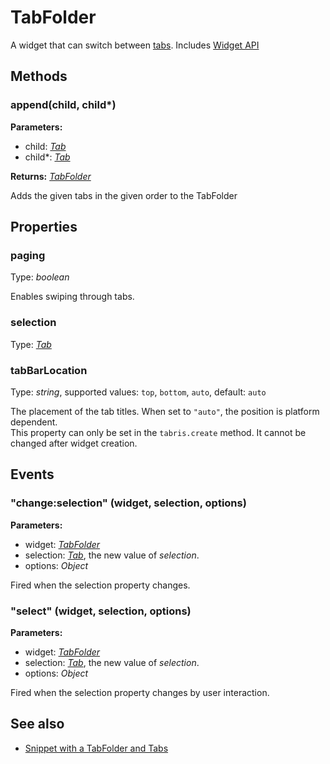---
---
# TabFolder

A widget that can switch between [tabs](#Tab).
Includes [Widget API](Widget.md)

## Methods

### append(child, child*)


**Parameters:**

- child: *[Tab](Tab.md)*
- child*: *[Tab](Tab.md)*

**Returns:** *[TabFolder](TabFolder.md)*

Adds the given tabs in the given order to the TabFolder


## Properties

### paging
Type: *boolean*

Enables swiping through tabs.
### selection

Type: *[Tab](Tab.md)*

### tabBarLocation

Type: *string*, supported values: `top`, `bottom`, `auto`, default: `auto`

The placement of the tab titles. When set to `"auto"`, the position is platform dependent.<br/>This property can only be set in the `tabris.create` method. It cannot be changed after widget creation.

## Events

### "change:selection" (widget, selection, options)

**Parameters:**

- widget: *[TabFolder](TabFolder.md)*
- selection: *[Tab](Tab.md)*, the new value of *selection*.
- options: *Object*

Fired when the selection property changes.

### "select" (widget, selection, options)

**Parameters:**

- widget: *[TabFolder](TabFolder.md)*
- selection: *[Tab](Tab.md)*, the new value of *selection*.
- options: *Object*

Fired when the selection property changes by user interaction.


## See also

- [Snippet with a TabFolder and Tabs](https://github.com/eclipsesource/tabris-js/blob/v1.1.0/snippets/tabfolder/tabfolder.js)
